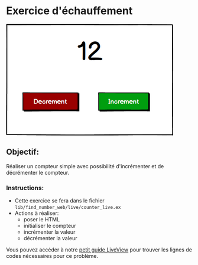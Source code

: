 # Exercice d'échauffement

![Mockup](counter.png)

## Objectif:

Réaliser un compteur simple avec possibilité d'incrémenter et de décrémenter le compteur.

### Instructions:

- Cette exercice se fera dans le fichier `lib/find_number_web/live/counter_live.ex`
- Actions à réaliser:
  - poser le HTML
  - initialiser le compteur
  - incrémenter la valeur
  - décrémenter la valeur

Vous pouvez accéder à notre [petit guide LiveView](guides/LIVE_VIEW.md) pour trouver les lignes de codes nécessaires pour ce problème.

